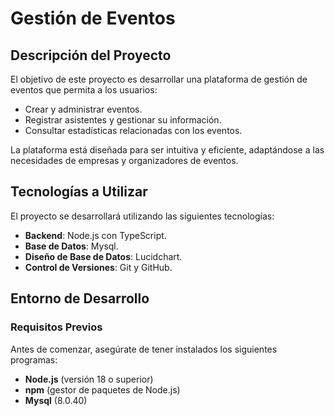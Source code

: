 # Gestión de Eventos

## Descripción del Proyecto
El objetivo de este proyecto es desarrollar una plataforma de gestión de eventos que permita a los usuarios:
- Crear y administrar eventos.
- Registrar asistentes y gestionar su información.
- Consultar estadísticas relacionadas con los eventos.

La plataforma está diseñada para ser intuitiva y eficiente, adaptándose a las necesidades de empresas y organizadores de eventos.

## Tecnologías a Utilizar
El proyecto se desarrollará utilizando las siguientes tecnologías:
- **Backend**: Node.js con TypeScript.
- **Base de Datos**: Mysql.
- **Diseño de Base de Datos**: Lucidchart.
- **Control de Versiones**: Git y GitHub.

## Entorno de Desarrollo

### Requisitos Previos
Antes de comenzar, asegúrate de tener instalados los siguientes programas:
- **Node.js** (versión 18 o superior)
- **npm** (gestor de paquetes de Node.js)
- **Mysql** (8.0.40)
